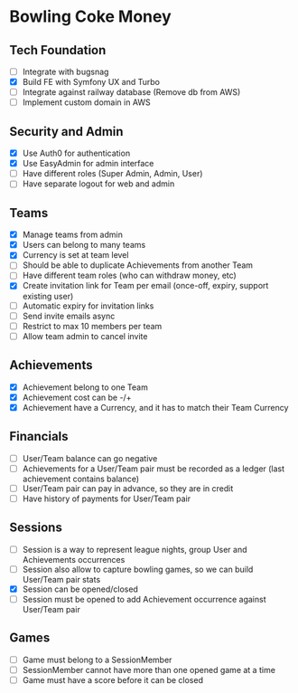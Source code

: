 # Bowling Coke Money

## Tech Foundation

- [ ] Integrate with bugsnag
- [X] Build FE with Symfony UX and Turbo
- [ ] Integrate against railway database (Remove db from AWS)
- [ ] Implement custom domain in AWS

## Security and Admin

- [X] Use Auth0 for authentication
- [X] Use EasyAdmin for admin interface
- [ ] Have different roles (Super Admin, Admin, User)
- [ ] Have separate logout for web and admin

## Teams

- [X] Manage teams from admin
- [X] Users can belong to many teams
- [X] Currency is set at team level
- [ ] Should be able to duplicate Achievements from another Team
- [ ] Have different team roles (who can withdraw money, etc)
- [X] Create invitation link for Team per email (once-off, expiry, support existing user)
- [ ] Automatic expiry for invitation links
- [ ] Send invite emails async
- [ ] Restrict to max 10 members per team
- [ ] Allow team admin to cancel invite

## Achievements

- [X] Achievement belong to one Team
- [X] Achievement cost can be -/+
- [X] Achievement have a Currency, and it has to match their Team Currency

## Financials

- [ ] User/Team balance can go negative
- [ ] Achievements for a User/Team pair must be recorded as a ledger (last achievement contains balance)
- [ ] User/Team pair can pay in advance, so they are in credit
- [ ] Have history of payments for User/Team pair

## Sessions

- [ ] Session is a way to represent league nights, group User and Achievements occurrences
- [ ] Session also allow to capture bowling games, so we can build User/Team pair stats
- [X] Session can be opened/closed
- [ ] Session must be opened to add Achievement occurrence against User/Team pair

## Games

- [ ] Game must belong to a SessionMember
- [ ] SessionMember cannot have more than one opened game at a time
- [ ] Game must have a score before it can be closed
